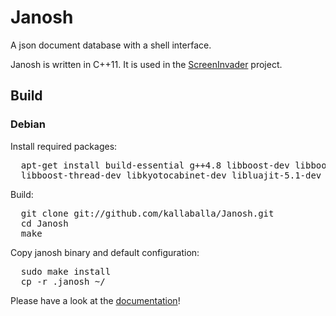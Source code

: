 Janosh
======

A json document database with a shell interface.

Janosh is written in C++11. It is used in the [ScreenInvader](https://github.com/Metalab/ScreenInvader) project.

## Build

### Debian

Install required packages:
<pre>
  apt-get install build-essential g++4.8 libboost-dev libboost-filesystem-dev libboost-system-dev \
  libboost-thread-dev libkyotocabinet-dev libluajit-5.1-dev
</pre>

Build:
<pre>
  git clone git://github.com/kallaballa/Janosh.git
  cd Janosh
  make
</pre>

Copy janosh binary and default configuration:
<pre>
  sudo make install
  cp -r .janosh ~/
</pre>

Please have a look at the [documentation](https://github.com/kallaballa/Janosh/wiki/Home)!
